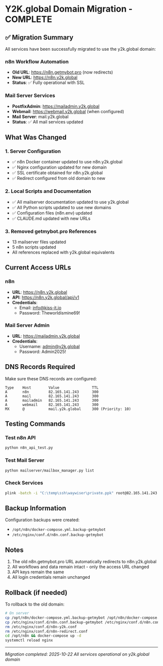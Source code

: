 # Y2K.global Domain Migration - COMPLETE

## ✅ Migration Summary

All services have been successfully migrated to use the y2k.global domain:

### n8n Workflow Automation
- **Old URL**: https://n8n.getmybot.pro (now redirects)
- **New URL**: https://n8n.y2k.global
- **Status**: ✅ Fully operational with SSL

### Mail Server Services
- **PostfixAdmin**: https://mailadmin.y2k.global
- **Webmail**: https://webmail.y2k.global (when configured)
- **Mail Server**: mail.y2k.global
- **Status**: ✅ All mail services updated

## What Was Changed

### 1. Server Configuration
- ✅ n8n Docker container updated to use n8n.y2k.global
- ✅ Nginx configuration updated for new domain
- ✅ SSL certificate obtained for n8n.y2k.global
- ✅ Redirect configured from old domain to new

### 2. Local Scripts and Documentation
- ✅ All mailserver documentation updated to use y2k.global
- ✅ All Python scripts updated to use new domains
- ✅ Configuration files (n8n.env) updated
- ✅ CLAUDE.md updated with new URLs

### 3. Removed getmybot.pro References
- 13 mailserver files updated
- 5 n8n scripts updated
- All references replaced with y2k.global equivalents

## Current Access URLs

### n8n
- **URL**: https://n8n.y2k.global
- **API**: https://n8n.y2k.global/api/v1
- **Credentials**:
  - Email: info@kiss-it.io
  - Password: Theworldismine69!

### Mail Server Admin
- **URL**: https://mailadmin.y2k.global
- **Credentials**:
  - Username: admin@y2k.global
  - Password: Admin2025!

## DNS Records Required

Make sure these DNS records are configured:

```
Type    Host        Value               TTL
A       n8n         82.165.141.243      300
A       mail        82.165.141.243      300
A       mailadmin   82.165.141.243      300
A       webmail     82.165.141.243      300
MX      @           mail.y2k.global     300 (Priority: 10)
```

## Testing Commands

### Test n8n API
```bash
python n8n_api_test.py
```

### Test Mail Server
```bash
python mailserver/mailbox_manager.py list
```

### Check Services
```bash
plink -batch -i "C:\temp\ssh\waywiser\private.ppk" root@82.165.141.243 "docker ps | grep n8n"
```

## Backup Information

Configuration backups were created:
- `/opt/n8n/docker-compose.yml.backup-getmybot`
- `/etc/nginx/conf.d/n8n.conf.backup-getmybot`

## Notes

1. The old n8n.getmybot.pro URL automatically redirects to n8n.y2k.global
2. All workflows and data remain intact - only the access URL changed
3. API keys remain the same
4. All login credentials remain unchanged

## Rollback (if needed)

To rollback to the old domain:
```bash
# On server
cp /opt/n8n/docker-compose.yml.backup-getmybot /opt/n8n/docker-compose.yml
cp /etc/nginx/conf.d/n8n.conf.backup-getmybot /etc/nginx/conf.d/n8n.conf
rm /etc/nginx/conf.d/n8n-y2k.conf
rm /etc/nginx/conf.d/n8n-redirect.conf
cd /opt/n8n && docker-compose up -d
systemctl reload nginx
```

---

*Migration completed: 2025-10-22*
*All services operational on y2k.global domain*